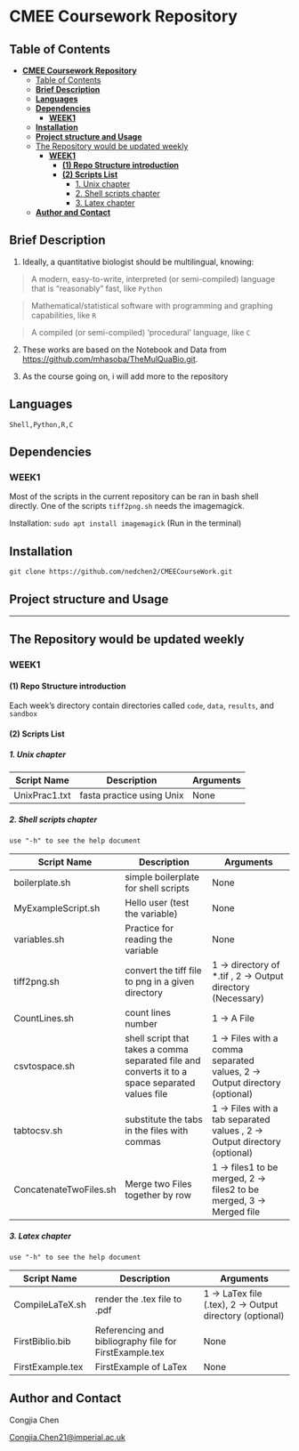 # **CMEE Coursework Repository**

## Table of Contents

- [**CMEE Coursework Repository**](#cmee-coursework-repository)
  - [Table of Contents](#table-of-contents)
  - [**Brief Description**](#brief-description)
  - [**Languages**](#languages)
  - [**Dependencies**](#dependencies)
    - [**WEEK1**](#week1)
  - [**Installation**](#installation)
  - [**Project structure and Usage**](#project-structure-and-usage)
  - [The Repository would be updated weekly](#the-repository-would-be-updated-weekly)
    - [**WEEK1**](#week1-1)
      - [**(1) Repo Structure introduction**](#1-repo-structure-introduction)
      - [**(2) Scripts List**](#2-scripts-list)
        - [1. Unix chapter](#1-unix-chapter)
        - [2. Shell scripts chapter](#2-shell-scripts-chapter)
        - [3. Latex chapter](#3-latex-chapter)
  - [**Author and Contact**](#author-and-contact)

## **Brief Description**
1. Ideally, a quantitative biologist should be multilingual, knowing:

>A modern, easy-to-write, interpreted (or semi-compiled) language that is “reasonably” fast, like `Python`

>Mathematical/statistical software with programming and graphing capabilities, like `R`

>A compiled (or semi-compiled) ‘procedural’ language, like `C`

2. These works are based on the Notebook and Data from https://github.com/mhasoba/TheMulQuaBio.git.

3. As the course going on, i will add more to the repository

## **Languages**
```
Shell,Python,R,C
```

## **Dependencies**

### **WEEK1**

Most of the scripts in the current repository can be ran in bash shell directly. One of the scripts `tiff2png.sh` needs the imagemagick. 

Installation: `sudo apt install imagemagick` (Run in the terminal)


## **Installation**
```
git clone https://github.com/nedchen2/CMEECourseWork.git
```

## **Project structure and Usage**

---
The Repository would be updated weekly
---
### **WEEK1**

#### **(1) Repo Structure introduction**

Each week’s directory contain directories called `code`, `data`, `results`, and `sandbox` 


#### **(2) Scripts List**

##### 1. Unix chapter

| Script Name |Description | Arguments |
| ------ | ------ | ------ |
| UnixPrac1.txt |fasta practice using Unix| None |

##### 2. Shell scripts chapter

```use "-h" to see the help document```

| Script Name |Description | Arguments |
| ------ | ------ | ------ |
| boilerplate.sh   |simple boilerplate for shell scripts| None |
| MyExampleScript.sh     | Hello user (test the variable)| None |
| variables.sh  |Practice for reading the variable| None |
| tiff2png.sh   |convert the tiff file to png in a given directory| 1 -> directory of *.tif , 2 -> Output directory (Necessary) |
| CountLines.sh    |count lines number| 1 -> A File |
| csvtospace.sh    |shell script that takes a comma separated file and converts it to a space separated values file| 1 -> Files with a comma separated values, 2 -> Output directory (optional)|
| tabtocsv.sh    |substitute the tabs in the files with commas| 1 -> Files with a tab separated values , 2 -> Output directory (optional)|
| ConcatenateTwoFiles.sh    | Merge two Files together by row | 1 -> files1 to be merged, 2 -> files2 to be merged, 3 -> Merged file |

##### 3. Latex chapter

```use "-h" to see the help document```

| Script Name |Description | Arguments |
| ------ | ------ | ------ |
| CompileLaTeX.sh   |render the .tex file to .pdf| 1 -> LaTex file (.tex), 2 -> Output directory (optional) |
| FirstBiblio.bib    | Referencing and bibliography file for FirstExample.tex| None |
| FirstExample.tex   | FirstExample of LaTex| None |

## **Author and Contact**
Congjia Chen

Congjia.Chen21@imperial.ac.uk